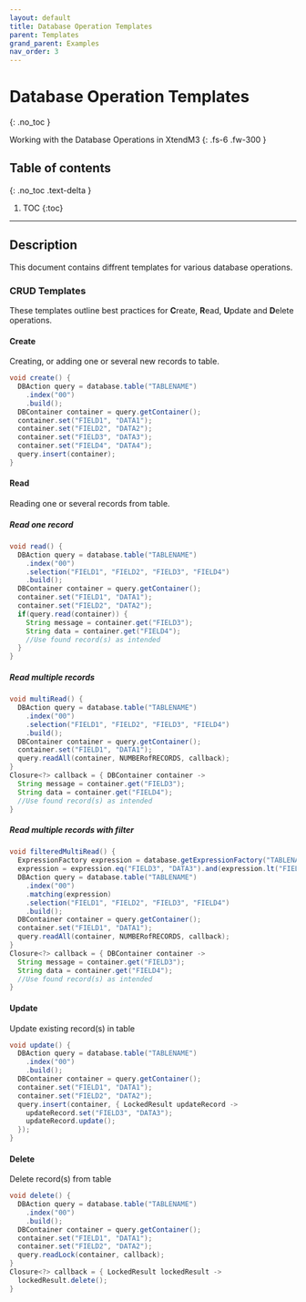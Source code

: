 ```yaml
---
layout: default
title: Database Operation Templates
parent: Templates
grand_parent: Examples
nav_order: 3
---
```


# Database Operation Templates
{: .no_toc }

Working with the Database Operations in XtendM3
{: .fs-6 .fw-300 }

## Table of contents
{: .no_toc .text-delta }

1. TOC
{:toc}

---

## Description
This document contains diffrent templates for various database operations.

### CRUD Templates
These templates outline best practices for **C**reate, **R**ead, **U**pdate and **D**elete operations.

#### Create
Creating, or adding one or several new records to table.
```groovy
void create() {
  DBAction query = database.table("TABLENAME")
    .index("00")
    .build();
  DBContainer container = query.getContainer();
  container.set("FIELD1", "DATA1");
  container.set("FIELD2", "DATA2");
  container.set("FIELD3", "DATA3");
  container.set("FIELD4", "DATA4");
  query.insert(container);
}
```

#### Read
Reading one or several records from table.

##### Read one record
```groovy
void read() {
  DBAction query = database.table("TABLENAME")
    .index("00")
    .selection("FIELD1", "FIELD2", "FIELD3", "FIELD4")
    .build();
  DBContainer container = query.getContainer();
  container.set("FIELD1", "DATA1");
  container.set("FIELD2", "DATA2");
  if(query.read(container)) {
    String message = container.get("FIELD3");
    String data = container.get("FIELD4");
    //Use found record(s) as intended
  }
}
```
##### Read multiple records
```groovy
void multiRead() {
  DBAction query = database.table("TABLENAME")
    .index("00")
    .selection("FIELD1", "FIELD2", "FIELD3", "FIELD4")
    .build();
  DBContainer container = query.getContainer();
  container.set("FIELD1", "DATA1");
  query.readAll(container, NUMBERofRECORDS, callback);
}
Closure<?> callback = { DBContainer container ->
  String message = container.get("FIELD3");
  String data = container.get("FIELD4");
  //Use found record(s) as intended
}
```
##### Read multiple records with filter
```groovy
void filteredMultiRead() {
  ExpressionFactory expression = database.getExpressionFactory("TABLENAME");
  expression = expression.eq("FIELD3", "DATA3").and(expression.lt("FIELD1", "DATA1"));
  DBAction query = database.table("TABLENAME")
    .index("00")
    .matching(expression)
    .selection("FIELD1", "FIELD2", "FIELD3", "FIELD4")
    .build();
  DBContainer container = query.getContainer();
  container.set("FIELD1", "DATA1");
  query.readAll(container, NUMBERofRECORDS, callback);
}
Closure<?> callback = { DBContainer container ->
  String message = container.get("FIELD3");
  String data = container.get("FIELD4");
  //Use found record(s) as intended
}
```

#### Update
Update existing record(s) in table
```groovy
void update() {
  DBAction query = database.table("TABLENAME")
    .index("00")
    .build();
  DBContainer container = query.getContainer();
  container.set("FIELD1", "DATA1");
  container.set("FIELD2", "DATA2");
  query.insert(container, { LockedResult updateRecord ->
    updateRecord.set("FIELD3", "DATA3");
    updateRecord.update();
  });
}
```

#### Delete
Delete record(s) from table
```groovy
void delete() {
  DBAction query = database.table("TABLENAME")
    .index("00")
    .build();
  DBContainer container = query.getContainer();
  container.set("FIELD1", "DATA1");
  container.set("FIELD2", "DATA2");
  query.readLock(container, callback);
}
Closure<?> callback = { LockedResult lockedResult ->
  lockedResult.delete();
}
```